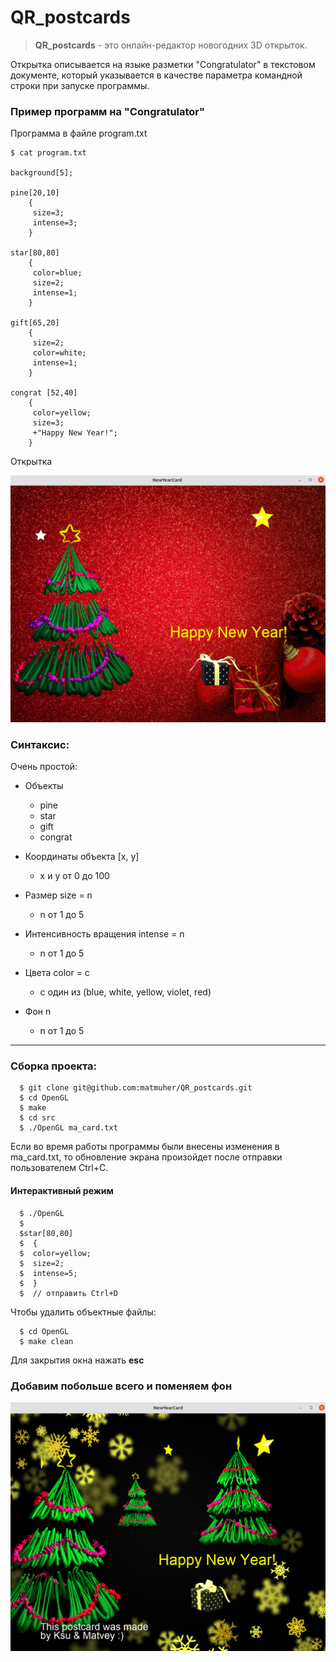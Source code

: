 # QR_postcards

> **QR_postcards** - это онлайн-редактор новогодних 3D открыток. 

Открытка описывается на языке разметки "Congratulator" в текстовом документе, который указывается в качестве параметра командной строки при запуске программы.

 ### Пример программ на "Congratulator"

Программа в файле program.txt
```
$ cat program.txt

background[5];

pine[20,10]
    {
     size=3;
     intense=3;
    }

star[80,80]
    {
     color=blue;
     size=2;
     intense=1;
    }

gift[65,20]
    {
     size=2;
     color=white;
     intense=1;
    }

congrat [52,40]
    {
     color=yellow;
     size=3;
     +"Happy New Year!";
    }

  ```
Открытка 

![example](picture/postcard.png)  


 ### Синтаксис:

Очень простой:

+ Объекты
  + pine
  + star
  + gift
  + congrat

+ Координаты объекта \[x, y\]  

  + x и у от 0 до 100

+ Размер size = n

  + n от 1 до 5 

+ Интенсивность вращения intense = n

  + n от 1 до 5  

+ Цвета color = c

  + с один из (blue, white, yellow, violet, red)  

+ Фон n

  + n от 1 до 5  



-----------------------------------------------------------------------------


 ### Сборка проекта:  

```
  $ git clone git@github.com:matmuher/QR_postcards.git
  $ cd OpenGL
  $ make
  $ cd src
  $ ./OpenGL ma_card.txt
```

  Если во время работы программы были внесены изменения в ma_card.txt, то обновление экрана произойдет после отправки пользователем Ctrl+C.

 #### Интерактивный режим

```
  $ ./OpenGL 
  $
  $star[80,80]
  $  {
  $  color=yellow;
  $  size=2;
  $  intense=5;
  $  }
  $  // отправить Ctrl+D
```


 Чтобы удалить объектные файлы:  
```
  $ cd OpenGL
  $ make clean
```

Для закрытия окна нажать **esc**


### Добавим побольше всего и поменяем фон

![example](picture/postcard2.png)  




